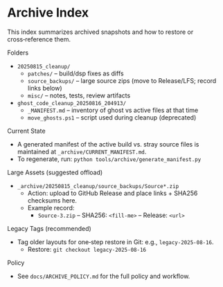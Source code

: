 # Archive Index

This index summarizes archived snapshots and how to restore or cross‑reference them.

Folders
- `20250815_cleanup/`
  - `patches/` – build/dsp fixes as diffs
  - `source_backups/` – large source zips (move to Release/LFS; record links below)
  - `misc/` – notes, tests, review artifacts
- `ghost_code_cleanup_20250816_204913/`
  - `_MANIFEST.md` – inventory of ghost vs active files at that time
  - `move_ghosts.ps1` – script used during cleanup (deprecated)

Current State
- A generated manifest of the active build vs. stray source files is maintained at `_archive/CURRENT_MANIFEST.md`.
- To regenerate, run: `python tools/archive/generate_manifest.py`

Large Assets (suggested offload)
- `_archive/20250815_cleanup/source_backups/Source*.zip`
  - Action: upload to GitHub Release and place links + SHA256 checksums here.
  - Example record:
    - `Source-3.zip` – SHA256: `<fill-me>` – Release: `<url>`

Legacy Tags (recommended)
- Tag older layouts for one‑step restore in Git: e.g., `legacy-2025-08-16`.
  - Restore: `git checkout legacy-2025-08-16`

Policy
- See `docs/ARCHIVE_POLICY.md` for the full policy and workflow.

